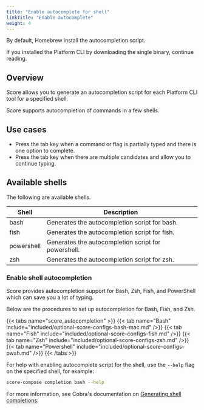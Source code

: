 ```yaml
---
title: "Enable autocomplete for shell"
linkTitle: "Enable autocomplete"
weight: 4
---
```


By default, Homebrew install the autocompletion script.

If you installed the Platform CLI by downloading the single binary, continue reading.

## Overview

Score allows you to generate an autocompletion script for each Platform CLI tool for a specified shell.

Score supports autocompletion of commands in a few shells.

## Use cases

- Press the tab key when a command or flag is partially typed and there is one option to complete.
- Press the tab key when there are multiple candidates and allow you to continue typing.

## Available shells

The following are available shells.

| Shell      | Description                                         |
| ---------- | --------------------------------------------------- |
| bash       | Generates the autocompletion script for bash.       |
| fish       | Generates the autocompletion script for fish.       |
| powershell | Generates the autocompletion script for powershell. |
| zsh        | Generates the autocompletion script for zsh.        |

### Enable shell autocompletion

Score provides autocompletion support for Bash, Zsh, Fish, and PowerShell which can save you a lot of typing.

Below are the procedures to set up autocompletion for Bash, Fish, and Zsh.

{{< tabs name="score_autocompletion" >}}
{{< tab name="Bash" include="included/optional-score-configs-bash-mac.md" />}}
{{< tab name="Fish" include="included/optional-score-configs-fish.md" />}}
{{< tab name="Zsh" include="included/optional-score-configs-zsh.md" />}}
{{< tab name="Powershell" include="included/optional-score-configs-pwsh.md" />}}
{{< /tabs >}}

For help with enabling autocomplete script for the shell, use the `--help` flag on the specified shell, for example:

```bash
score-compose completion bash --help
```

For more information, see Cobra's documentation on [Generating shell completions](https://github.com/spf13/cobra/blob/main/shell_completions.md).
